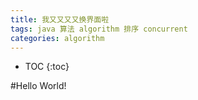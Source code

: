 ```yaml
---
title: 我又又又又换界面啦
tags: java 算法 algorithm 排序 concurrent
categories: algorithm
---
```


* TOC
{:toc}

#Hello World!